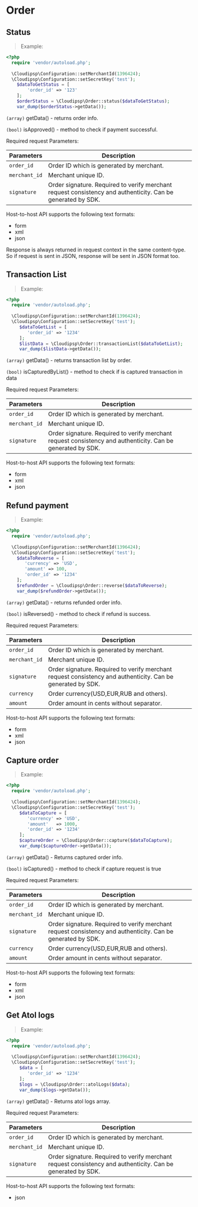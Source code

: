 # Order

## Status

> Example:

```php
<?php
  require 'vendor/autoload.php';
  
  \Cloudipsp\Configuration::setMerchantId(1396424);
  \Cloudipsp\Configuration::setSecretKey('test');
    $dataToGetStatus = [
        'order_id' => '123'
    ];
    $orderStatus = \Cloudipsp\Order::status($dataToGetStatus);
    var_dump($orderStatus->getData());
```        

```(array)``` <span class="green">getData()</span> - returns order info.

```(bool)```  <span class="green">isApproved()</span> - method to check if payment successful.

Required request Parameters:

Parameters      | Description                                                                                      
----------------|-------------------------------------------------------------------------------------------------------
```order_id```        | Order ID which is generated by merchant.                                                            
```merchant_id```     | Merchant unique ID.                                                                
```signature```       | Order signature. Required to verify merchant request consistency and authenticity. Can be generated by SDK.

Host-to-host API supports the following text formats:

* form
* xml 
* json

Response is always returned in request context in the same content-type. So if request is sent in JSON, response will be sent in JSON format too.

## Transaction List

> Example:

```php
<?php
  require 'vendor/autoload.php';
  
  \Cloudipsp\Configuration::setMerchantId(1396424);
  \Cloudipsp\Configuration::setSecretKey('test');
     $dataToGetList = [
        'order_id' => '1234'
     ];
     $listData = \Cloudipsp\Order::transactionList($dataToGetList);
     var_dump($listData->getData());
```        
```(array)``` <span class="green">getData()</span> - returns transaction list by order.

```(bool)```  <span class="green">isCapturedByList()</span> - method to check if is captured transaction in data

Required request Parameters:

Parameters      | Description                                                                                      
----------------|-------------------------------------------------------------------------------------------------------
```order_id```        | Order ID which is generated by merchant.                                                            
```merchant_id```     | Merchant unique ID.                                                                
```signature```       | Order signature. Required to verify merchant request consistency and authenticity. Can be generated by SDK.

Host-to-host API supports the following text formats:

* form
* xml 
* json

## Refund payment

> Example:

```php
<?php
  require 'vendor/autoload.php';
  
  \Cloudipsp\Configuration::setMerchantId(1396424);
  \Cloudipsp\Configuration::setSecretKey('test');
    $dataToReverse = [
       'currency' => 'USD',
       'amount' => 100,
       'order_id' => '1234'
    ];
    $refundOrder = \Cloudipsp\Order::reverse($dataToReverse);
    var_dump($refundOrder->getData());
```        
```(array)``` <span class="green">getData()</span> - returns refunded order info.

```(bool)``` <span class="green">isReversed()</span> - method to check if refund is success.

Required request Parameters:

Parameters      | Description                                                                                      
----------------|-------------------------------------------------------------------------------------------------------
```order_id```        | Order ID which is generated by merchant.                                                            
```merchant_id```     | Merchant unique ID.                                                                
```signature```       | Order signature. Required to verify merchant request consistency and authenticity. Can be generated by SDK.
```currency```     | Order currency(USD,EUR,RUB and others).
```amount```	        | Order amount in cents without separator.

Host-to-host API supports the following text formats:

* form
* xml 
* json

## Capture order

> Example:

```php
<?php
  require 'vendor/autoload.php';
  
  \Cloudipsp\Configuration::setMerchantId(1396424);
  \Cloudipsp\Configuration::setSecretKey('test');
     $dataToCapture = [
        'currency' => 'USD',
        'amount'   => 1000,
        'order_id' => '1234'
     ];
     $captureOrder = \Cloudipsp\Order::capture($dataToCapture);
     var_dump($captureOrder->getData());
```        
```(array)``` <span class="green">getData()</span> - Returns captured order info.

```(bool)``` <span class="green">isCaptured()</span> - method to check if capture request is true

Required request Parameters:

Parameters      | Description                                                                                      
----------------|-------------------------------------------------------------------------------------------------------
```order_id```        | Order ID which is generated by merchant.                                                            
```merchant_id```     | Merchant unique ID.                                                                
```signature```       | Order signature. Required to verify merchant request consistency and authenticity. Can be generated by SDK.
```currency```     | Order currency(USD,EUR,RUB and others).
```amount```	        | Order amount in cents without separator.

Host-to-host API supports the following text formats:

* form
* xml 
* json

## Get Atol logs

> Example:

```php
<?php
  require 'vendor/autoload.php';
  
  \Cloudipsp\Configuration::setMerchantId(1396424);
  \Cloudipsp\Configuration::setSecretKey('test');
     $data = [
        'order_id' => '1234'
     ];
     $logs = \Cloudipsp\Order::atolLogs($data);
     var_dump($logs->getData());
```        
```(array)``` <span class="green">getData()</span> - Returns atol logs array.

Required request Parameters:

Parameters      | Description                                                                                      
----------------|-------------------------------------------------------------------------------------------------------
```order_id```        | Order ID which is generated by merchant.                                                            
```merchant_id```     | Merchant unique ID.                                                                
```signature```       | Order signature. Required to verify merchant request consistency and authenticity. Can be generated by SDK.

Host-to-host API supports the following text formats:

* json

